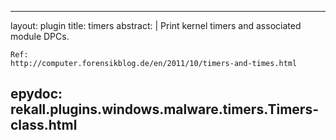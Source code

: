 
---
layout: plugin
title: timers
abstract: |
    Print kernel timers and associated module DPCs.

    Ref:
    http://computer.forensikblog.de/en/2011/10/timers-and-times.html
    

epydoc: rekall.plugins.windows.malware.timers.Timers-class.html
---
